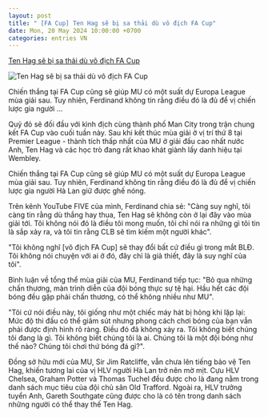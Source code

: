 ```yaml
---
layout: post
title: " [FA Cup] Ten Hag sẽ bị sa thải dù vô địch FA Cup"
date: Mon, 20 May 2024 10:00:00 +0700
categories: entries VN
---
```

[Ten Hag sẽ bị sa thải dù vô địch FA Cup](https://bongdaplus.vn/ngoai-hang-anh/ten-hag-se-bi-sa-thai-du-vo-dich-fa-cup-4320442405.html)

![Ten Hag sẽ bị sa thải dù vô địch FA Cup](https://cdn.bongdaplus.vn/Assets/Media/2024/05/21/70/ten-hag.jpg)

Chiến thắng tại FA Cup cũng sẽ giúp MU có một suất dự Europa League mùa giải sau. Tuy nhiên, Ferdinand không tin rằng điều đó là đủ để vị chiến lược gia người ...

Quỷ đỏ sẽ đối đầu với kình địch cùng thành phố Man City trong trận chung kết FA Cup vào cuối tuần này. Sau khi kết thúc mùa giải ở vị trí thứ 8 tại Premier League - thành tích thấp nhất của MU ở giải đấu cao nhất nước Anh, Ten Hag và các học trò đang rất khao khát giành lấy danh hiệu tại Wembley.

Chiến thắng tại FA Cup cũng sẽ giúp MU có một suất dự Europa League mùa giải sau. Tuy nhiên, Ferdinand không tin rằng điều đó là đủ để vị chiến lược gia người Hà Lan giữ được ghế nóng.

Trên kênh YouTube FIVE của mình, Ferdinand chia sẻ: "Càng suy nghĩ, tôi càng tin rằng dù thắng hay thua, Ten Hag sẽ không còn ở lại đây vào mùa giải tới. Tôi không nói đó là điều tôi mong muốn, tôi chỉ nói ra những gì tôi tin là sắp xảy ra, và tôi tin rằng CLB sẽ tìm kiếm một người khác".

"Tôi không nghĩ [vô địch FA Cup] sẽ thay đổi bất cứ điều gì trong mắt BLĐ. Tôi không nói chuyện với ai ở đó, đây chỉ là giả thiết, đây là suy nghĩ của tôi".

Bình luận về tổng thể mùa giải của MU, Ferdinand tiếp tục: "Bỏ qua những chấn thương, màn trình diễn của đội bóng thực sự tệ hại. Hầu hết các đội bóng đều gặp phải chấn thương, có thể không nhiều như MU".

"Tôi cứ nói điều này, tôi giống như một chiếc máy hát bị hỏng khi lặp lại: Mức độ thi đấu có thể giảm sút nhưng phong cách chơi bóng của bạn vẫn phải được định hình rõ ràng. Điều đó đã không xảy ra. Tôi không biết chúng tôi đang là gì. Tôi không biết chúng tôi là ai. Chúng tôi là một đội bóng như thế nào? Chúng tôi chơi thứ bóng đá gì?".

Đồng sở hữu mới của MU, Sir Jim Ratcliffe, vẫn chưa lên tiếng bảo vệ Ten Hag, khiến tương lai của vị HLV người Hà Lan trở nên mờ mịt. Cựu HLV Chelsea, Graham Potter và Thomas Tuchel đều được cho là đang nằm trong danh sách mục tiêu của đội chủ sân Old Trafford. Ngoài ra, HLV trưởng tuyển Anh, Gareth Southgate cũng được cho là có tên trong danh sách những người có thể thay thế Ten Hag.

